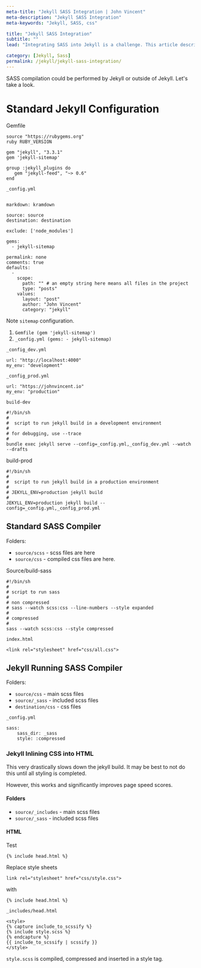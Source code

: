 ```yaml
---
meta-title: "Jekyll SASS Integration | John Vincent"
meta-description: "Jekyll SASS Integration"
meta-keywords: "Jekyll, SASS, css"

title: "Jekyll SASS Integration"
subtitle: ""
lead: "Integrating SASS into Jekyll is a challenge. This article describes some solutions."

category: [Jekyll, Sass]
permalink: /jekyll/jekyll-sass-integration/
---
```


SASS compilation could be performed by Jekyll or outside of Jekyll. Let's take a look.

<!-- end -->

# Standard Jekyll Configuration

Gemfile

```
source "https://rubygems.org"
ruby RUBY_VERSION

gem "jekyll", "3.3.1"
gem 'jekyll-sitemap'

group :jekyll_plugins do
   gem "jekyll-feed", "~> 0.6"
end
```

`_config.yml`

```

markdown: kramdown

source: source
destination: destination

exclude: ['node_modules']

gems:
  - jekyll-sitemap

permalink: none
comments: true
defaults:
  -
    scope:
      path: "" # an empty string here means all files in the project
      type: "posts"
    values:
      layout: "post"
      author: "John Vincent"
      category: "jekyll"
```

Note `sitemap` configuration.

1. `Gemfile (gem 'jekyll-sitemap')`
2. `_config.yml (gems: - jekyll-sitemap)`


`_config_dev.yml`

```
url: "http://localhost:4000"
my_env: "development"
```

`_config_prod.yml`

```
url: "https://johnvincent.io"
my_env: "production"
```

`build-dev`

```
#!/bin/sh
#
#  script to run jekyll build in a development environment
#
# for debugging, use --trace
#
bundle exec jekyll serve --config=_config.yml,_config_dev.yml --watch --drafts
```

build-prod

```
#!/bin/sh
#
#  script to run jekyll build in a production environment
#
# JEKYLL_ENV=production jekyll build
#
JEKYLL_ENV=production jekyll build --config=_config.yml,_config_prod.yml
```



## Standard SASS Compiler

Folders:

* `source/scss` - scss files are here
* `source/css` - compiled css files are here.

Source/build-sass

```
#!/bin/sh
#
# script to run sass
#
# non compressed
# sass --watch scss:css --line-numbers --style expanded
#
# compressed
#
sass --watch scss:css --style compressed
```

`index.html`

```
<link rel="stylesheet" href="css/all.css">
```

## Jekyll Running SASS Compiler

Folders:

* `source/css` - main scss files
* `source/_sass` - included scss files
* `destination/css` - css files

`_config.yml`

```
sass:
    sass_dir: _sass
    style: :compressed
```

### Jekyll Inlining CSS into HTML

This very drastically slows down the jekyll build. It may be best to not do this until all styling is completed.

However, this works and significantly improves page speed scores.

#### Folders

* `source/_includes` - main scss files
* `source/_sass` - included scss files

#### HTML

Test

```
{% include head.html %}
```


Replace style sheets

```
link rel="stylesheet" href="css/style.css">
```

with

```
{% include head.html %}
```

`_includes/head.html`

```
<style>
{% capture include_to_scssify %}
{% include style.scss %}
{% endcapture %}
{{ include_to_scssify | scssify }}
</style>
```

`style.scss` is compiled, compressed and inserted in a style tag.
